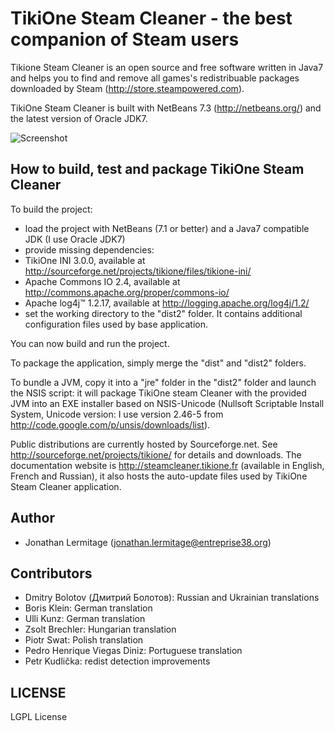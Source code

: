 # TikiOne Steam Cleaner - the best companion of Steam users

Tikione Steam Cleaner is an open source and free software written in Java7 and helps you to find and remove all games's
redistribuable packages downloaded by Steam (http://store.steampowered.com).

TikiOne Steam Cleaner is built with NetBeans 7.3 (http://netbeans.org/) and the latest version of Oracle JDK7.

![Screenshot](http://netbeanscolors.org/files/steamcleaner_2.png)

## How to build, test and package TikiOne Steam Cleaner

To build the project:

* load the project with NetBeans (7.1 or better) and a Java7 compatible JDK (I use Oracle JDK7)
* provide missing dependencies:
 * TikiOne INI 3.0.0, available at <http://sourceforge.net/projects/tikione/files/tikione-ini/>
 * Apache Commons IO 2.4, available at <http://commons.apache.org/proper/commons-io/>
 * Apache log4j™ 1.2.17, available at <http://logging.apache.org/log4j/1.2/>
* set the working directory to the "dist2" folder. It contains additional configuration files used by base application.

You can now build and run the project.

To package the application, simply merge the "dist" and "dist2" folders.

To bundle a JVM, copy it into a "jre" folder in the "dist2" folder and launch the NSIS script: it will package TikiOne
steam Cleaner with the provided JVM into an EXE installer based on NSIS-Unicode (Nullsoft Scriptable Install System,
Unicode version: I use version 2.46-5 from <http://code.google.com/p/unsis/downloads/list>).

Public distributions are currently hosted by Sourceforge.net. See <http://sourceforge.net/projects/tikione/> for details and downloads. The documentation website is <http://steamcleaner.tikione.fr> (available in English, French and Russian), it also hosts the auto-update files used by TikiOne Steam Cleaner application.

## Author
* Jonathan Lermitage (<jonathan.lermitage@entreprise38.org>)

## Contributors
* Dmitry Bolotov (Дмитрий Болотов): Russian and Ukrainian translations
* Boris Klein: German translation
* Ulli Kunz: German translation
* Zsolt Brechler: Hungarian translation
* Piotr Swat: Polish translation
* Pedro Henrique Viegas Diniz: Portuguese translation
* Petr Kudlička: redist detection improvements

## LICENSE

LGPL License